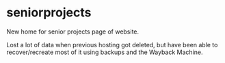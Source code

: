 # seniorprojects
New home for senior projects page of website.

Lost a lot of data when previous hosting got deleted, but have been able to recover/recreate most of it using backups and the Wayback Machine.
